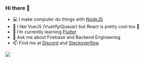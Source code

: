 ### Hi there 👋

<!--
**DharmarajX24/DharmarajX24** is a ✨ _special_ ✨ repository because its `README.md` (this file) appears on your GitHub profile.
-->

<!-- Here are some ideas to get you started: -->

<!-- - 🔭 I’m currently working on ... -->
- 💻 I make computer do things with [NodeJS](https://nodejs.org/en/)
- 📃 I like VueJS (Vuetify/Quasar) but React is pretty cool too 👀
- 🌱 I’m currently learning [Flutter](https://flutter.dev/)
- 💬 Ask me about Firebase and Backend Engineering
- 📫 Find me at [Discord](https://discord.firebase.me) and [Stackoverflow](https://stackoverflow.com/users/13130697/dharmaraj?tab=profile)
<!-- - 👯 I’m looking to collaborate on ... -->
<!-- - 🤔 I’m looking for help with ... -->
<!-- - 😄 Pronouns: ... -->
<!-- - ⚡ Fun fact: ... -->

<img align="left" src="https://github-readme-stats.vercel.app/api?username=DharmarajX24&count_private=true&show_icons=true" />
